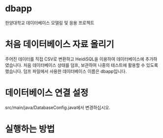 dbapp
=====
한양대학교 데이터베이스 모델링 및 응용 프로젝트

처음 데이터베이스 자료 올리기
=======================
주어진 데이터를 직접 CSV로 변환하고 HeidiSQL을 이용하여 데이터베이스에 추가하였습니다.
처음 데이터베이스 상태를 덤프, 보관하여 나중의 테스트에 활용할 수 있도록 했습니다.
덤프 파일에서 사용한 데이터베이스 이름은 dbapp입니다.

데이터베이스 연결 설정
=================
src/main/java/DatabaseConfig.java에서 변경하십시오.

실행하는 방법
===========
